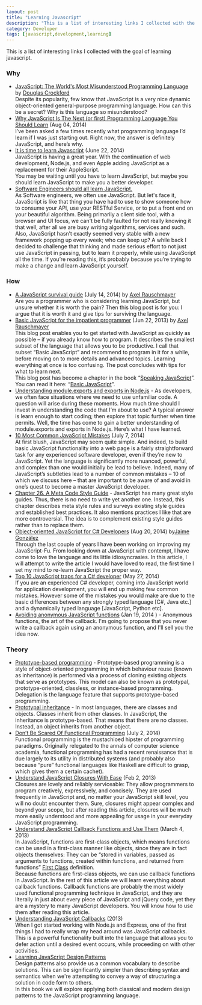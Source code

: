```yaml
---
layout: post
title: "Learning Javascript"
description: "This is a list of interesting links I collected with the goal of learning javascript."
category: Developer
tags: [javascript,development,learning]
---
```


This is a list of interesting links I collected with the goal of learning javascript.

### Why

* [JavaScript: The World's Most Misunderstood Programming Language](http://javascript.crockford.com/javascript.html) by [Douglas Crockford](http://www.crockford.com/)  
  Despite its popularity, few know that JavaScript is a very nice dynamic object-oriented general-purpose programming language. How can this be a secret? Why is this language so misunderstood?
* [Why JavaScript Is The Next (or first) Programming Language You Should Learn](http://dentedreality.com.au/2014/08/04/why-javascript-is-the-next-or-first-programming-language-you-should-learn/) (Aug 04, 2014)  
  I’ve been asked a few times recently what programming language I’d learn if I was just starting out. Right now, the answer is definitely JavaScript, and here’s why.
* [It is time to learn Javascript](http://wildermuth.com/2014/6/22/It_Is_Time_to_Learn_JavaScript) (June 22, 2014)  
  JavaScript is having a great year. With the continuation of web development, Node.js, and even Apple adding JavaScript as a replacement for their AppleScript.  
  You may be waiting until you have to learn JavaScript, but maybe you should learn JavaScript to make you a better developer.
* [Software Engineers should all learn JavaScript.](http://louiebacaj.com/software-engineers-should-all-learn-javascript/)  
  As Software engineers, we often use JavaScript. But let's face it, JavaScript is like that thing you have had to use to show someone how to consume your API, use your RESTful Service, or to put a front end on your beautiful algorithm. Being primarily a client side tool, with a browser and UI focus, we can't be fully faulted for not really knowing it that well, after all we are busy writing algorithms, services and such. Also, JavaScript hasn’t exactly seemed very stable with a new framework popping up every week; who can keep up? A while back I decided to challenge that thinking and made serious effort to not just use JavaScript in passing, but to learn it properly, while using JavaScript all the time. If you’re reading this, it’s probably because you’re trying to make a change and learn JavaScript yourself.

### How

* [A JavaScript survival guide](http://www.2ality.com/2014/07/javascript-survival-guide.html) (July 14, 2014) by [Axel Rauschmayer](http://rauschma.de/)  
  Are you a programmer who is considering learning JavaScript, but unsure whether it is worth the pain? Then this blog post is for you: I argue that it is worth it and give tips for surviving the language.
* [Basic JavaScript for the impatient programmer](http://www.2ality.com/2013/06/basic-javascript.html) (Jun 22, 2013) by [Axel Rauschmayer](http://rauschma.de/)   
  This blog post enables you to get started with JavaScript as quickly as possible – if you already know how to program. It describes the smallest subset of the language that allows you to be productive. I call that subset “Basic JavaScript” and recommend to program in it for a while, before moving on to more details and advanced topics. Learning everything at once is too confusing. The post concludes with tips for what to learn next.  
   This blog post has become a chapter in the book “[Speaking JavaScript](http://speakingjs.com/es5/)”. You can read it here: “[Basic JavaScript](http://speakingjs.com/es5/ch01.html)”. 
* [Understanding module.exports and exports in Node.js](http://www.sitepoint.com/understanding-module-exports-exports-node-js/) - As developers, we often face situations where we need to use unfamiliar code. A question will arise during these moments. How much time should I invest in understanding the code that I’m about to use? A typical answer is learn enough to start coding; then explore that topic further when time permits. Well, the time has come to gain a better understanding of module.exports and exports in Node.js. Here’s what I have learned.
* [10 Most Common JavaScript Mistakes](http://www.toptal.com/javascript/10-most-common-javascript-mistakes) (July 7, 2014)  
  At first blush, JavaScript may seem quite simple. And indeed, to build basic JavaScript functionality into a web page is a fairly straightforward task for any experienced software developer, even if they’re new to JavaScript. Yet the language is significantly more nuanced, powerful, and complex than one would initially be lead to believe. Indeed, many of JavaScript’s subtleties lead to a number of common mistakes – 10 of which we discuss here – that are important to be aware of and avoid in one’s quest to become a master JavaScript developer.
* [Chapter 26. A Meta Code Style Guide](http://speakingjs.com/es5/ch26.html) - JavaScript has many great style guides. Thus, there is no need to write yet another one. Instead, this chapter describes meta style rules and surveys existing style guides and established best practices. It also mentions practices I like that are more controversial. The idea is to complement existing style guides rather than to replace them.
* [Object-oriented JavaScript for C# Developers](http://www.barbarianmeetscoding.com/blog/2014/08/20/object-oriented-javascript-for-c-sharp-developers/) (Aug 20, 2014) by[Jaime González](https://twitter.com/vintharas)  
  Through the last couple of years I have been working on improving my JavaScript-Fu. From looking down at JavaScript with contempt, I have come to love the language and its little idiosyncrasies. In this article, I will attempt to write the article I would have loved to read, the first time I set my mind to re-learn JavaScript the proper way.
* [Top 10 JavaScript traps for a C# developer](http://www.codetails.com/2014/05/27/top-10-javascript-traps-for-a-c-developer/) (May 27, 2014)  
  If you are an experienced C# developer, coming into JavaScript world for application development, you will end up making few common mistakes. However some of the mistakes you would make are due to the basic differences between any strongly typed language [C#, Java etc.] and a dynamically typed language [JavaScript, Python etc].
* [Avoiding anonymous JavaScript functions](http://toddmotto.com/avoiding-anonymous-javascript-functions/) (Jan 19, 2014 ) - Anonymous functions, the art of the callback. I'm going to propose that you never write a callback again using an anonymous function, and I'll sell you the idea now.

### Theory

* [Prototype-based programming](http://en.wikipedia.org/wiki/Prototype-based_programming) - Prototype-based programming is a style of object-oriented programming in which behaviour reuse (known as inheritance) is performed via a process of cloning existing objects that serve as prototypes. This model can also be known as prototypal, prototype-oriented, classless, or instance-based programming. Delegation is the language feature that supports prototype-based programming.
* [Prototypal inheritance](http://javascript.info/tutorial/inheritance) - In most languages, there are classes and objects. Classes inherit from other classes. In JavaScript, the inheritance is prototype-based. That means that there are no classes. Instead, an object inherits from another object.
* [Don’t Be Scared Of Functional Programming](http://www.smashingmagazine.com/2014/07/02/dont-be-scared-of-functional-programming/) (July 2, 2014)  
  Functional programming is the mustachioed hipster of programming paradigms. Originally relegated to the annals of computer science academia, functional programming has had a recent renaissance that is due largely to its utility in distributed systems (and probably also because “pure” functional languages like Haskell are difficult to grasp, which gives them a certain cachet).
* [Understand JavaScript Closures With Ease](http://javascriptissexy.com/understand-javascript-closures-with-ease/) (Feb 2, 2013)  
  Closures are lovely and reliably serviceable: They allow programmers to program creatively, expressively, and concisely. They are used frequently in JavaScript and, no matter your JavaScript skill level, you will no doubt encounter them. Sure, closures might appear complex and beyond your scope, but after reading this article, closures will be much more easily understood and more appealing for usage in your everyday JavaScript programming.
* [Understand JavaScript Callback Functions and Use Them](http://javascriptissexy.com/understand-javascript-callback-functions-and-use-them/) (March 4, 2013)  
  In JavaScript, functions are first-class objects, which means functions can be used in a first-class manner like objects, since they are in fact objects themselves: They can be “stored in variables, passed as arguments to functions, created within functions, and returned from functions” [First Class](http://c2.com/cgi/wiki?FirstClass) definition.  
  Because functions are first-class objects, we can use callback functions in JavaScript. In the rest of this article we will learn everything about callback functions. Callback functions are probably the most widely used functional programming technique in JavaScript, and they are literally in just about every piece of JavaScript and jQuery code, yet they are a mystery to many JavaScript developers. You will know how to use them after reading this article.
* [Understanding JavaScript Callbacks](http://cwbuecheler.com/web/tutorials/2013/javascript-callbacks/) (2013)  
  When I got started working with Node.js and Express, one of the first things I had to really wrap my head around was JavaScript callbacks. This is a powerful functionality built into the language that allows you to defer action until a desired event occurs, while proceeding on with other activities. 
* [Learning JavaScript Design Patterns](http://addyosmani.com/resources/essentialjsdesignpatterns/book/)  
  Design patterns also provide us a common vocabulary to describe solutions. This can be significantly simpler than describing syntax and semantics when we're attempting to convey a way of structuring a solution in code form to others.  
  In this book we will explore applying both classical and modern design patterns to the JavaScript programming language.